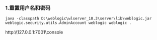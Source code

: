 ### 1.重置用户名和密码

```
java -classpath D:\weblogic\wlserver_10.3\server\lib\weblogic.jar weblogic.security.utils.AdminAccount weblogic weblogic .
```





 http:\\\127.0.0.1:7001\console